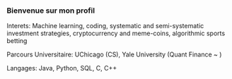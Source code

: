 ### Bienvenue sur mon profil

Interets: Machine learning, coding, systematic and semi-systematic investment strategies, cryptocurrency and meme-coins, algorithmic sports betting

Parcours Universitaire: UChicago (CS), Yale University (Quant Finance ~ )

Langages: Java, Python, SQL, C, C++


<!--
![Top Langs](https://github-readme-stats.vercel.app/api/top-langs/?username=urkeshc&layout=compact)

**urkeshc/urkeshc** is a ✨ _special_ ✨ repository because its `README.md` (this file) appears on your![python-original](https://github.com/urkeshc/urkeshc/assets/97560487/036c2393-9c1d-4849-adee-245036b0dd44)
 GitHub profile.

Here are some ideas to get you started:

- 🔭 I’m currently working on ...
- 🌱 I’m currently learning ...
- 👯 I’m looking to collaborate on ...
- 🤔 I’m looking for help with ...
- 💬 Ask me about ...
- 📫 How to reach me: ...
- 😄 Pronouns: ...
- ⚡ Fun fact: ...
-->
